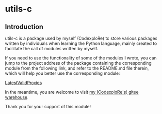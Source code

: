 # utils-c

## Introduction
utils-c is a package used by myself (CodexploRe) to store various packages written by individuals when learning the Python language, mainly created to facilitate the call of modules written by myself.

If you need to use the functionality of some of the modules I wrote, you can jump to the project address of the package containing the corresponding module from the following link, and refer to the README.md file therein, which will help you better use the corresponding module:

[LatestValidProxies](https://gitee.com/CodexploRe/LatestValidProxies)

In the meantime, you are welcome to visit [my (CodexploRe's) gitee warehouse](https://gitee.com/CodexploRe).

Thank you for your support of this module!